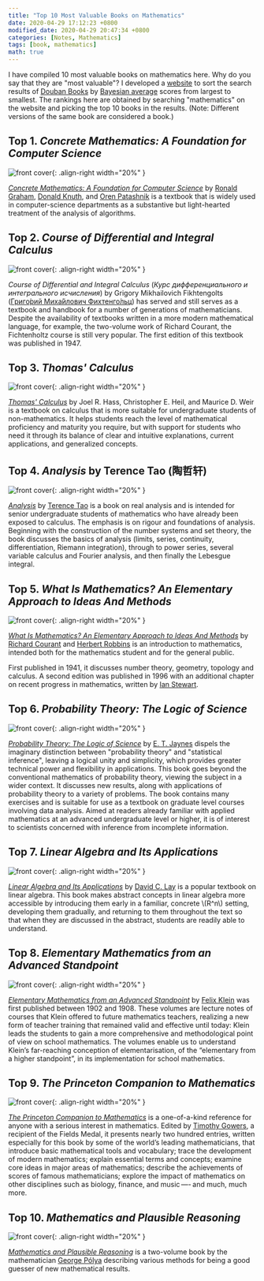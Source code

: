 ```yaml
---
title: "Top 10 Most Valuable Books on Mathematics"
date: 2020-04-29 17:12:23 +0800
modified_date: 2020-04-29 20:47:34 +0800
categories: [Notes, Mathematics]
tags: [book, mathematics]
math: true
---
```


I have compiled 10 most valuable books on mathematics here. Why do you say that they are "most valuable"? I developed a [website](https://ngzhio.github.io/dbl/) to sort the search results of [Douban Books](https://book.douban.com/) by [Bayesian average](https://en.wikipedia.org/wiki/Bayesian_average) scores from largest to smallest. The rankings here are obtained by searching "mathematics" on the website and picking the top 10 books in the results. (Note: Different versions of the same book are considered a book.)

## Top 1. *Concrete Mathematics: A Foundation for Computer Science*

![front cover](https://upload.wikimedia.org/wikipedia/en/9/95/Concrete_Mathematics_-_Cover.png){: .align-right width="20%" }

[*Concrete Mathematics: A Foundation for Computer Science*](https://en.wikipedia.org/wiki/Concrete_Mathematics) by [Ronald Graham](http://www.math.ucsd.edu/~fan/ron/), [Donald Knuth](https://www-cs-faculty.stanford.edu/~knuth/), and [Oren Patashnik](https://en.wikipedia.org/wiki/Oren_Patashnik) is a textbook that is widely used in computer-science departments as a substantive but light-hearted treatment of the analysis of algorithms.

## Top 2. *Course of Differential and Integral Calculus*

![front cover](https://upload.wikimedia.org/wikipedia/commons/thumb/4/4d/Fihtengoltz.JPG/360px-Fihtengoltz.JPG){: .align-right width="20%" }

*Course of Differential and Integral Calculus* (*Курс дифференциального и интегрального исчисления*) by Grigory Mikhailovich Fikhtengolts ([Григо́рий Миха́йлович Фихтенго́льц](https://ru.wikipedia.org/wiki/%D0%A4%D0%B8%D1%85%D1%82%D0%B5%D0%BD%D0%B3%D0%BE%D0%BB%D1%8C%D1%86,_%D0%93%D1%80%D0%B8%D0%B3%D0%BE%D1%80%D0%B8%D0%B9_%D0%9C%D0%B8%D1%85%D0%B0%D0%B9%D0%BB%D0%BE%D0%B2%D0%B8%D1%87)) has served and still serves as a textbook and handbook for a number of generations of mathematicians. Despite the availability of textbooks written in a more modern mathematical language, for example, the two-volume work of Richard Courant, the Fichtenholtz course is still very popular. The first edition of this textbook was published in 1947.

## Top 3. *Thomas' Calculus*

![front cover](https://images-na.ssl-images-amazon.com/images/I/51NuEdEk1tL._SX388_BO1,204,203,200_.jpg){: .align-right width="20%" }

[*Thomas' Calculus*](https://www.amazon.com/dp/0134438981) by Joel R. Hass, Christopher E. Heil, and Maurice D. Weir is a textbook on calculus that is more suitable for undergraduate students of non-mathematics. It helps students reach the level of mathematical proficiency and maturity you require, but with support for students who need it through its balance of clear and intuitive explanations, current applications, and generalized concepts.

## Top 4. *Analysis* by Terence Tao (陶哲轩)

![front cover](https://images.springer.com/sgw/books/medium/9789811017896.jpg){: .align-right width="20%" }

[*Analysis*](https://www.springer.com/gp/book/9789811017896) by [Terence Tao](https://www.math.ucla.edu/~tao/) is a book on real analysis and is intended for senior undergraduate students of mathematics who have already been exposed to calculus. The emphasis is on rigour and foundations of analysis. Beginning with the construction of the number systems and set theory, the book discusses the basics of analysis (limits, series, continuity, differentiation, Riemann integration), through to power series, several variable calculus and Fourier analysis, and then finally the Lebesgue integral.

## Top 5. *What Is Mathematics? An Elementary Approach to Ideas And Methods*

![front cover](https://upload.wikimedia.org/wikipedia/en/e/ed/What_Is_Mathematics.jpg){: .align-right width="20%" }

[*What Is Mathematics? An Elementary Approach to Ideas And Methods*](https://en.wikipedia.org/wiki/What_Is_Mathematics%3F) by [Richard Courant](https://en.wikipedia.org/wiki/Richard_Courant) and [Herbert Robbins](https://en.wikipedia.org/wiki/Herbert_Robbins) is an introduction to mathematics, intended both for the mathematics student and for the general public.

First published in 1941, it discusses number theory, geometry, topology and calculus. A second edition was published in 1996 with an additional chapter on recent progress in mathematics, written by [Ian Stewart](https://en.wikipedia.org/wiki/Ian_Stewart_(mathematician)).

## Top 6. *Probability Theory: The Logic of Science*

![front cover](https://images-na.ssl-images-amazon.com/images/I/312V9A4mghL._SX328_BO1,204,203,200_.jpg){: .align-right width="20%" }

[*Probability Theory: The Logic of Science*](https://www.amazon.com/dp/0521592712) by [E. T. Jaynes](https://en.wikipedia.org/wiki/Edwin_Thompson_Jaynes) dispels the imaginary distinction between "probability theory" and "statistical inference", leaving a logical unity and simplicity, which provides greater technical power and flexibility in applications. This book goes beyond the conventional mathematics of probability theory, viewing the subject in a wider context. It discusses new results, along with applications of probability theory to a variety of problems. The book contains many exercises and is suitable for use as a textbook on graduate level courses involving data analysis. Aimed at readers already familiar with applied mathematics at an advanced undergraduate level or higher, it is of interest to scientists concerned with inference from incomplete information.

## Top 7. *Linear Algebra and Its Applications*

![front cover](https://images-na.ssl-images-amazon.com/images/I/51DwrFPH2uL._SX398_BO1,204,203,200_.jpg){: .align-right width="20%" }

[*Linear Algebra and Its Applications*](https://www.amazon.com/dp/032198238X) by [David C. Lay](https://www-math.umd.edu/about-us/math-news/715-in-memory-of-our-colleague-david-c-lay.html) is a popular textbook on linear algebra. This book makes abstract concepts in linear algebra more accessible by introducing them early in a familiar, concrete \\\(R^n\\\) setting, developing them gradually, and returning to them throughout the text so that when they are discussed in the abstract, students are readily able to understand.

## Top 8. *Elementary Mathematics from an Advanced Standpoint*

![front cover](https://images-na.ssl-images-amazon.com/images/I/41AF%2Bz8oXZL._SX328_BO1,204,203,200_.jpg){: .align-right width="20%" }

[*Elementary Mathematics from an Advanced Standpoint*](https://www.amazon.com/dp/B01JAK4LTQ) by [Felix Klein](https://en.wikipedia.org/wiki/Felix_Klein) was first published between 1902 and 1908. These volumes are lecture notes of courses that Klein offered to future mathematics teachers, realizing a new form of teacher training that remained valid and effective until today: Klein leads the students to gain a more comprehensive and methodological point of view on school mathematics. The volumes enable us to understand Klein’s far-reaching conception of elementarisation, of the “elementary from a higher standpoint”, in its implementation for school mathematics.

## Top 9. *The Princeton Companion to Mathematics*

![front cover](https://pup-assets.imgix.net/onix/images/9780691118802.jpg){: .align-right width="20%" }

[*The Princeton Companion to Mathematics*](https://press.princeton.edu/books/hardcover/9780691118802/the-princeton-companion-to-mathematics) is a one-of-a-kind reference for anyone with a serious interest in mathematics. Edited by [Timothy Gowers](https://en.wikipedia.org/wiki/Timothy_Gowers), a recipient of the Fields Medal, it presents nearly two hundred entries, written especially for this book by some of the world’s leading mathematicians, that introduce basic mathematical tools and vocabulary; trace the development of modern mathematics; explain essential terms and concepts; examine core ideas in major areas of mathematics; describe the achievements of scores of famous mathematicians; explore the impact of mathematics on other disciplines such as biology, finance, and music —- and much, much more.

## Top 10. *Mathematics and Plausible Reasoning*

![front cover](https://images-na.ssl-images-amazon.com/images/I/41l-ja0iQ9L._SX331_BO1,204,203,200_.jpg){: .align-right width="20%" }

[*Mathematics and Plausible Reasoning*](https://en.wikipedia.org/wiki/Mathematics_and_Plausible_Reasoning) is a two-volume book by the mathematician [George Pólya](https://en.wikipedia.org/wiki/George_P%C3%B3lya) describing various methods for being a good guesser of new mathematical results.
